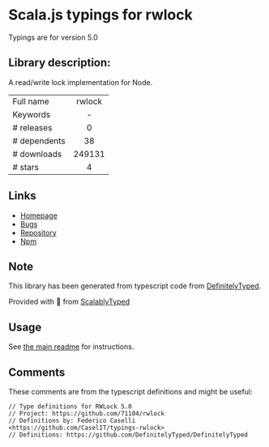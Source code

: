 
# Scala.js typings for rwlock

Typings are for version 5.0

## Library description:
A read/write lock implementation for Node.

|                    |                 |
| ------------------ | :-------------: |
| Full name          | rwlock |
| Keywords           | - |
| # releases         | 0 |
| # dependents       | 38 |
| # downloads        | 249131 |
| # stars            | 4 |

## Links
- [Homepage](http://71104.github.io/rwlock)
- [Bugs](https://github.com/71104/rwlock/issues)
- [Repository](https://github.com/71104/rwlock)
- [Npm](https://www.npmjs.com/package/rwlock)
    


## Note
This library has been generated from typescript code from [DefinitelyTyped](https://definitelytyped.org).

Provided with :purple_heart: from [ScalablyTyped](https://github.com/oyvindberg/ScalablyTyped)

## Usage
See [the main readme](../../readme.md) for instructions.

## Comments

These comments are from the typescript definitions and might be useful:
```
// Type definitions for RWLock 5.0
// Project: https://github.com/71104/rwlock
// Definitions by: Federico Caselli <https://github.com/CaselIT/typings-rwlock>
// Definitions: https://github.com/DefinitelyTyped/DefinitelyTyped

```

